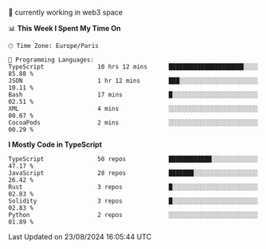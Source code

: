 🔭 currently working in web3 space

<!--START_SECTION:waka-->
📊 **This Week I Spent My Time On** 

```text
🕑︎ Time Zone: Europe/Paris

💬 Programming Languages: 
TypeScript               10 hrs 12 mins      █████████████████████░░░░   85.88 % 
JSON                     1 hr 12 mins        ███░░░░░░░░░░░░░░░░░░░░░░   10.11 % 
Bash                     17 mins             █░░░░░░░░░░░░░░░░░░░░░░░░   02.51 % 
XML                      4 mins              ░░░░░░░░░░░░░░░░░░░░░░░░░   00.67 % 
CocoaPods                2 mins              ░░░░░░░░░░░░░░░░░░░░░░░░░   00.29 % 
```

**I Mostly Code in TypeScript** 

```text
TypeScript               50 repos            ████████████░░░░░░░░░░░░░   47.17 % 
JavaScript               28 repos            ███████░░░░░░░░░░░░░░░░░░   26.42 % 
Rust                     3 repos             █░░░░░░░░░░░░░░░░░░░░░░░░   02.83 % 
Solidity                 3 repos             █░░░░░░░░░░░░░░░░░░░░░░░░   02.83 % 
Python                   2 repos             ░░░░░░░░░░░░░░░░░░░░░░░░░   01.89 % 
```




 Last Updated on 23/08/2024 16:05:44 UTC
<!--END_SECTION:waka-->
